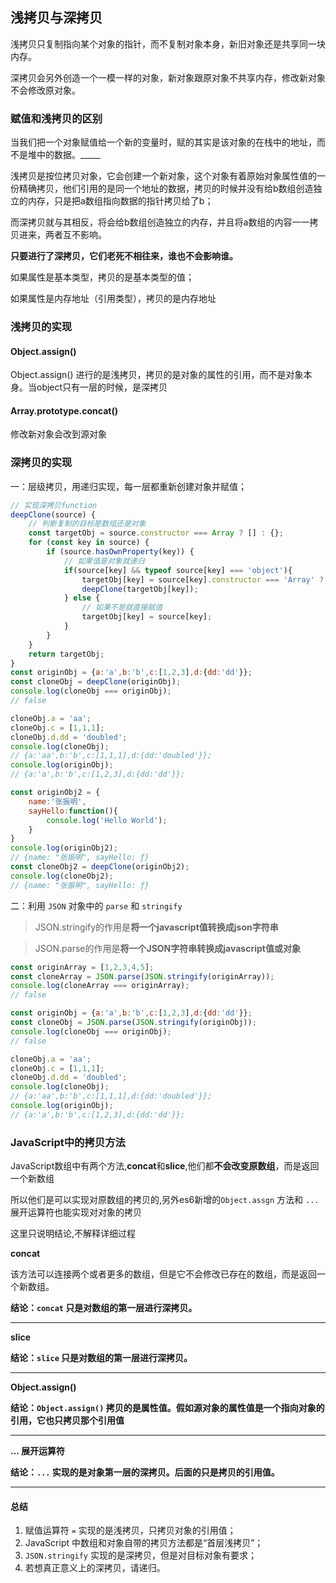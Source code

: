 ## 浅拷贝与深拷贝

浅拷贝只复制指向某个对象的指针，而不复制对象本身，新旧对象还是共享同一块内存。

深拷贝会另外创造一个一模一样的对象，新对象跟原对象不共享内存，修改新对象不会修改原对象。

### 赋值和浅拷贝的区别

当我们把一个对象赋值给一个新的变量时，赋的其实是该对象的在栈中的地址，而不是堆中的数据。_____

浅拷贝是按位拷贝对象，它会创建一个新对象，这个对象有着原始对象属性值的一份精确拷贝，他们引用的是同一个地址的数据，拷贝的时候并没有给b数组创造独立的内存，只是把a数组指向数据的指针拷贝给了b；

而深拷贝就与其相反，将会给b数组创造独立的内存，并且将a数组的内容一一拷贝进来，两者互不影响。

**只要进行了深拷贝，它们老死不相往来，谁也不会影响谁。**

如果属性是基本类型，拷贝的是基本类型的值；

如果属性是内存地址（引用类型），拷贝的是内存地址

### 浅拷贝的实现

#### Object.assign()

Object.assign() 进行的是浅拷贝，拷贝的是对象的属性的引用，而不是对象本身。当object只有一层的时候，是深拷贝

#### Array.prototype.concat()

修改新对象会改到源对象

### 深拷贝的实现

一：层级拷贝，用递归实现，每一层都重新创建对象并赋值；

```js
// 实现深拷贝function  
deepClone(source) {
    // 判断复制的目标是数组还是对象
    const targetObj = source.constructor === Array ? [] : {};
	for (const key in source) {
        if (source.hasOwnProperty(key)) {
            // 如果值是对象就递归
            if(source[key] && typeof source[key] === 'object'){
                targetObj[key] = source[key].constructor === 'Array' ? [] : {};
                deepClone(targetObj[key]);
            } else {
                // 如果不是就直接赋值
                targetObj[key] = source[key];
            }
        }
    }
    return targetObj;
}
const originObj = {a:'a',b:'b',c:[1,2,3],d:{dd:'dd'}};
const cloneObj = deepClone(originObj);
console.log(cloneObj === originObj); 
// false

cloneObj.a = 'aa';
cloneObj.c = [1,1,1];
cloneObj.d.dd = 'doubled';
console.log(cloneObj); 
// {a:'aa',b:'b',c:[1,1,1],d:{dd:'doubled'}};
console.log(originObj); 
// {a:'a',b:'b',c:[1,2,3],d:{dd:'dd'}};

const originObj2 = {
    name:'张振明',
    sayHello:function(){
        console.log('Hello World');
    }
}
console.log(originObj2); 
// {name: "张振明", sayHello: ƒ}  
const cloneObj2 = deepClone(originObj2);  
console.log(cloneObj2); 
// {name: "张振明", sayHello: ƒ}
```

二：利用 `JSON` 对象中的 `parse` 和 `stringify`

>JSON.stringify的作用是**将一个javascript值转换成json字符串**

> JSON.parse的作用是**将一个JSON字符串转换成javascript值或对象**

```javascript
const originArray = [1,2,3,4,5];
const cloneArray = JSON.parse(JSON.stringify(originArray));
console.log(cloneArray === originArray); 
// false

const originObj = {a:'a',b:'b',c:[1,2,3],d:{dd:'dd'}};
const cloneObj = JSON.parse(JSON.stringify(originObj));
console.log(cloneObj === originObj); 
// false

cloneObj.a = 'aa';
cloneObj.c = [1,1,1];
cloneObj.d.dd = 'doubled';
console.log(cloneObj); 
// {a:'aa',b:'b',c:[1,1,1],d:{dd:'doubled'}};
console.log(originObj); 
// {a:'a',b:'b',c:[1,2,3],d:{dd:'dd'}};
```



### JavaScript中的拷贝方法

JavaScript数组中有两个方法,**concat**和**slice**,他们都**不会改变原数组**，而是返回一个新数组

所以他们是可以实现对原数组的拷贝的,另外es6新增的`Object.assgn` 方法和 `...` 展开运算符也能实现对对象的拷贝

这里只说明结论,不解释详细过程

**concat**

该方法可以连接两个或者更多的数组，但是它不会修改已存在的数组，而是返回一个新数组。

**结论：`concat` 只是对数组的第一层进行深拷贝。**

------

**slice**

**结论：`slice` 只是对数组的第一层进行深拷贝。**

------

**Object.assign()**

**结论：`Object.assign()` 拷贝的是属性值。假如源对象的属性值是一个指向对象的引用，它也只拷贝那个引用值**

------

**… 展开运算符**

**结论：`...` 实现的是对象第一层的深拷贝。后面的只是拷贝的引用值。**

------

#### 总结

1. 赋值运算符 `=` 实现的是浅拷贝，只拷贝对象的引用值；
2. JavaScript 中数组和对象自带的拷贝方法都是“首层浅拷贝”；
3. `JSON.stringify` 实现的是深拷贝，但是对目标对象有要求；
4. 若想真正意义上的深拷贝，请递归。

